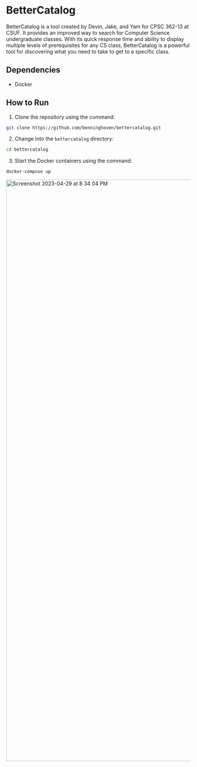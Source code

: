 # BetterCatalog

BetterCatalog is a tool created by Devin, Jake, and Yam for CPSC 362-13 at CSUF. It provides an improved way to search for Computer Science undergraduate classes. With its quick response time and ability to display multiple levels of prerequisites for any CS class, BetterCatalog is a powerful tool for discovering what you need to take to get to a specific class.

## Dependencies

- Docker

## How to Run

1. Clone the repository using the command:
```bash
git clone https://github.com/benninghoven/bettercatalog.git
```
2. Change into the `bettercatalog` directory:
```bash
cd bettercatalog
```
3. Start the Docker containers using the command:
```bash
docker-compose up
```

<img width="1582" alt="Screenshot 2023-04-29 at 8 34 04 PM" src="https://github.com/benninghoven/bettercatalog/assets/49360048/5ed0a579-7e0f-447d-a64c-44a370ba6a9b">
